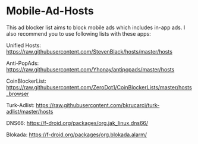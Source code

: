 # Mobile-Ad-Hosts
This ad blocker list aims to block mobile ads which includes in-app ads.
I also recommend you to use following lists with these apps:

Unified Hosts: https://raw.githubusercontent.com/StevenBlack/hosts/master/hosts

Anti-PopAds: https://raw.githubusercontent.com/Yhonay/antipopads/master/hosts

CoinBlockerList: https://raw.githubusercontent.com/ZeroDot1/CoinBlockerLists/master/hosts_browser

Turk-Adlist: https://raw.githubusercontent.com/bkrucarci/turk-adlist/master/hosts

DNS66: https://f-droid.org/packages/org.jak_linux.dns66/

Blokada: https://f-droid.org/packages/org.blokada.alarm/
